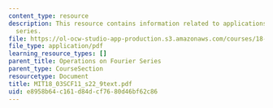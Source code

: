 ```yaml
---
content_type: resource
description: This resource contains information related to applications to infinite
  series.
file: https://ol-ocw-studio-app-production.s3.amazonaws.com/courses/18-03sc-differential-equations-fall-2011/e8958b64c161d84dcf7680d46bf62c86_MIT18_03SCF11_s22_9text.pdf
file_type: application/pdf
learning_resource_types: []
parent_title: Operations on Fourier Series
parent_type: CourseSection
resourcetype: Document
title: MIT18_03SCF11_s22_9text.pdf
uid: e8958b64-c161-d84d-cf76-80d46bf62c86
---
```

